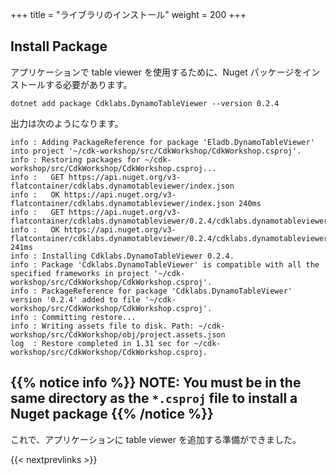 +++
title = "ライブラリのインストール"
weight = 200
+++

## Install Package

アプリケーションで table viewer を使用するために、Nuget パッケージをインストールする必要があります。


```
dotnet add package Cdklabs.DynamoTableViewer --version 0.2.4
```

出力は次のようになります。

```
info : Adding PackageReference for package 'Eladb.DynamoTableViewer' into project '~/cdk-workshop/src/CdkWorkshop/CdkWorkshop.csproj'.
info : Restoring packages for ~/cdk-workshop/src/CdkWorkshop/CdkWorkshop.csproj...
info :   GET https://api.nuget.org/v3-flatcontainer/cdklabs.dynamotableviewer/index.json
info :   OK https://api.nuget.org/v3-flatcontainer/cdklabs.dynamotableviewer/index.json 240ms
info :   GET https://api.nuget.org/v3-flatcontainer/cdklabs.dynamotableviewer/0.2.4/cdklabs.dynamotableviewer.0.2.4.nupkg
info :   OK https://api.nuget.org/v3-flatcontainer/cdklabs.dynamotableviewer/0.2.4/cdklabs.dynamotableviewer.0.2.4.nupkg 241ms
info : Installing Cdklabs.DynamoTableViewer 0.2.4.
info : Package 'Cdklabs.DynamoTableViewer' is compatible with all the specified frameworks in project '~/cdk-workshop/src/CdkWorkshop/CdkWorkshop.csproj'.
info : PackageReference for package 'Cdklabs.DynamoTableViewer' version '0.2.4' added to file '~/cdk-workshop/src/CdkWorkshop/CdkWorkshop.csproj'.
info : Committing restore...
info : Writing assets file to disk. Path: ~/cdk-workshop/src/CdkWorkshop/obj/project.assets.json
log  : Restore completed in 1.31 sec for ~/cdk-workshop/src/CdkWorkshop/CdkWorkshop.csproj.
```

{{% notice info %}}
**NOTE:** You must be in the same directory as the `*.csproj` file to install a Nuget package
{{% /notice %}}
----

これで、アプリケーションに table viewer を追加する準備ができました。

{{< nextprevlinks >}}
